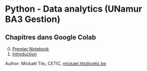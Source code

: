 # Python - Data analytics (UNamur BA3 Gestion)

## Chapitres dans Google Colab

0. [Premier Notebook](https://colab.research.google.com/github/titsitits/UNamur_Python_Analytics/blob/master/0_Premier_Notebook.ipynb)
1. [Introduction](https://colab.research.google.com/github/titsitits/UNamur_Python_Analytics/blob/master/1_Introduction.ipynb)

Author: Mickaël Tits, CETIC, mickael.tits@cetic.be

